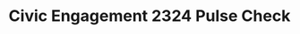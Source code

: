 ---
title: Civic Engagement 2324 Pulse Check
redirect_to: https://docs.google.com/forms/d/e/1FAIpQLSffD491Rjez5x9iyv1KxsK815Va3HhJDtUepR31r8-1oXC65g/viewform?usp=sf_link
redirect_from: 
  - /CEPulseCheck
  - /cepulsecheck
---